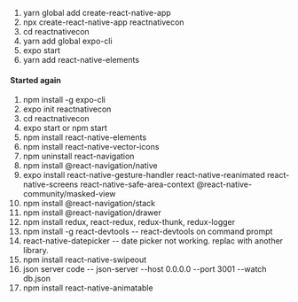 1. yarn global add create-react-native-app
2. npx create-react-native-app reactnativecon
3. cd reactnativecon
4. yarn add global expo-cli
5. <updated nodejs> expo start
6. yarn add react-native-elements
#### Started again
1. npm install -g expo-cli
2. expo init reactnativecon
3. cd reactnativecon
4. expo start or npm start
5. npm install react-native-elements
6. npm install react-native-vector-icons
7. npm uninstall react-navigation
8. npm install @react-navigation/native
9. expo install react-native-gesture-handler react-native-reanimated react-native-screens react-native-safe-area-context  @react-native-community/masked-view
10. npm install @react-navigation/stack
11. npm install @react-navigation/drawer
12. npm install redux, react-redux, redux-thunk, redux-logger
13. npm install -g react-devtools -- react-devtools on command prompt
14. react-native-datepicker -- date picker not working. replac with another library.
15. npm install react-native-swipeout
16. json server code -- json-server --host 0.0.0.0 --port 3001 --watch db.json
17. npm install react-native-animatable